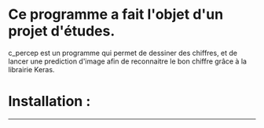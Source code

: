 # Ce programme a fait l'objet d'un projet d'études. #

c_percep est un programme qui permet de dessiner des chiffres, et de lancer une prediction d'image afin de reconnaitre le bon chiffre grâce à la librairie Keras.

# Installation : #
---
